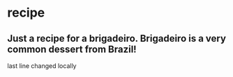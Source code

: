 # recipe
## Just a recipe for a brigadeiro. Brigadeiro is a very common dessert from Brazil!
last line changed locally
